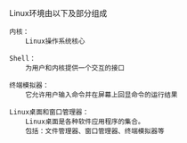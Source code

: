 Linux环境由以下及部分组成
    
    内核：
        Linux操作系统核心
        
    Shell：
        为用户和内核提供一个交互的接口
        
    终端模拟器：
        它允许用户输入命令并在屏幕上回显命令的运行结果
        
    Linux桌面和窗口管理器：
        Linux桌面是各种软件应用程序的集合。
        包括：文件管理器、窗口管理器、终端模拟器等

